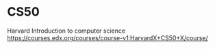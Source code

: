 # CS50
Harvard Introduction to computer science
https://courses.edx.org/courses/course-v1:HarvardX+CS50+X/course/
